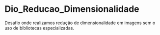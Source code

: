 # Dio_Reducao_Dimensionalidade
Desafio onde realizamos redução de dimensionalidade em imagens sem o uso de bibliotecas especializadas.
